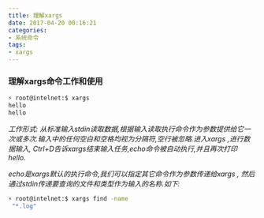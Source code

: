 ```yaml
---
title: 理解xargs
date: 2017-04-20 00:16:21
categories:
- 系统命令
tags:
- xargs
---
```


### 理解xargs命令工作和使用

```bash
⚡ root@intelnet:$ xargs 
hello
hello
```

*工作形式: 从标准输入stdin读取数据,根据输入读取执行命令作为参数提供给它一次或多次.输入中的任何空白和空格均视为分隔符,空行被忽略.进入xargs ,进行数据输入, Ctrl+D告诉xargs结束输入任务,echo命令被自动执行,并且再次打印 hello.*

*echo是xargs默认的执行命令,我们可以指定其它命令作为参数传递给xargs , 然后通过stdin传递要查询的文件和类型作为输入的名称.如下:*

```bash
⚡ root@intelnet:$ xargs find -name
 "*.log"
```
